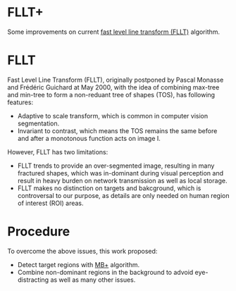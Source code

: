 # FLLT+
Some improvements on current [fast level line transform (FLLT)](http://ieeexplore.ieee.org/stamp/stamp.jsp?arnumber=841532) algorithm.

# FLLT
Fast Level Line Transform (FLLT), originally postponed by Pascal Monasse and Frédéric Guichard at May 2000, with the idea of combining max-tree and min-tree to form a non-reduant tree of shapes (TOS), has following features:

* Adaptive to scale transform, which is common in computer vision segmentation.
* Invariant to contrast, which means the TOS remains the same before and after a monotonous function acts on image I.

However, FLLT has two limitations:

* FLLT trends to provide an over-segmented image, resulting in many fractured shapes, which was in-dominant during visual perception and result in heavy burden on network transmission as well as local storage.
* FLLT makes no distinction on targets and bakcground, which is controversal to our purpose, as details are only needed on human region of interest (ROI) areas.

# Procedure
To overcome the above issues, this work proposed:

* Detect target regions with [MB+](http://cs-people.bu.edu/jmzhang/fastmbd.html) algorithm.
* Combine non-dominant regions in the background to advoid eye-distracting as well as many other issues.

